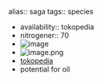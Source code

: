 alias:: saga
tags:: species

- availability:: tokopedia
- nitrogener:: 70
- ![image](https://ipfs.io/ipfs/QmZRF13PrN6Tv5Cimv99ohPRxihcWUFXVvmmQSDBb3HXFd)
- ![image.png](https://ipfs.io/ipfs/QmNxr6tZEgg8x8pzo8jWcVdZLkX91eZ59pBx3CTmzQoQbj)
- [tokopedia](https://www.tokopedia.com/mitratunasrimba/benih-saga-merah?extParam=whid%3D9687131)
- potential for oil